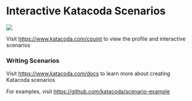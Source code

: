 # Interactive Katacoda Scenarios

[![](http://shields.katacoda.com/katacoda/cquint/count.svg)](https://www.katacoda.com/cquint "Get your profile on Katacoda.com")

Visit https://www.katacoda.com/cquint to view the profile and interactive scenarios

### Writing Scenarios
Visit https://www.katacoda.com/docs to learn more about creating Katacoda scenarios

For examples, visit https://github.com/katacoda/scenario-example
